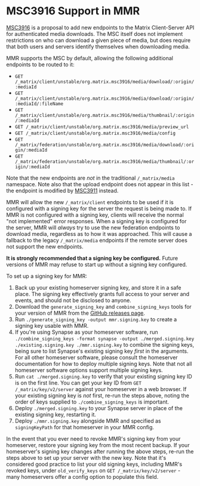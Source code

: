 # MSC3916 Support in MMR

[MSC3916](https://github.com/matrix-org/matrix-spec-proposals/pull/3916) is a proposal to add new endpoints to the Matrix
Client-Server API for authenticated media downloads. The MSC itself does not implement restrictions on who can download
a given piece of media, but does require that both users and servers identify themselves when downloading media.

MMR supports the MSC by default, allowing the following additional endpoints to be routed to it:

* `GET /_matrix/client/unstable/org.matrix.msc3916/media/download/:origin/:mediaId`
* `GET /_matrix/client/unstable/org.matrix.msc3916/media/download/:origin/:mediaId/:fileName`
* `GET /_matrix/client/unstable/org.matrix.msc3916/media/thumbnail/:origin/:mediaId`
* `GET /_matrix/client/unstable/org.matrix.msc3916/media/preview_url`
* `GET /_matrix/client/unstable/org.matrix.msc3916/media/config`
* `GET /_matrix/federation/unstable/org.matrix.msc3916/media/download/:origin/:mediaId`
* `GET /_matrix/federation/unstable/org.matrix.msc3916/media/thumbnail/:origin/:mediaId`

Note that the new endpoints are *not* in the traditional `/_matrix/media` namespace. Note also that the upload endpoint
does not appear in this list - the endpoint is modified by [MSC3911](https://github.com/matrix-org/matrix-spec-proposals/pull/3911)
instead.

MMR will allow the new `/_matrix/client` endpoints to be used if it is configured with a signing key for the server the
request is being made to. If MMR is not configured with a signing key, clients will receive the normal "not implemented"
error responses. When a signing key is configured for the server, MMR will *always* try to use the new federation endpoints
to download media, regardless as to how it was approached. This will cause a fallback to the legacy `/_matrix/media` 
endpoints if the remote server does not support the new endpoints.

**It is strongly recommended that a signing key be configured.** Future versions of MMR may refuse to start up without a
signing key configured.

To set up a signing key for MMR:

1. Back up your existing homeserver signing key, and store it in a safe place. The signing key effectively grants full
   access to your server and events, and should not be disclosed to anyone.
2. Download the `generate_signing_key` and `combine_signing_keys` tools for your version of MMR from the
   [GitHub releases page](https://github.com/t2bot/matrix-media-repo/releases).
3. Run `./generate_signing_key -output mmr.signing.key` to create a signing key usable with MMR.
4. If you're using Synapse as your homeserver software, run `./combine_signing_keys -format synapse -output ./merged.signing.key ./existing.signing.key ./mmr.signing.key`
   to combine the signing keys, being sure to list Synapse's existing signing key *first* in the arguments. For all other
   homeserver software, please consult the homeserver documentation for how to deploy multiple signing keys. Note that
   not all homeserver software options support multiple signing keys.
5. Run `cat ./merged.signing.key` to verify that your existing signing key ID is on the first line. You can get your key
   ID from `GET /_matrix/key/v2/server` against your homeserver in a web browser. If your existing signing key is *not*
   first, re-run the steps above, noting the order of keys supplied to `./combine_signing_keys` is important.
6. Deploy `./merged.signing.key` to your Synapse server in place of the existing signing key, restarting it.
7. Deploy `./mmr.signing.key` alongside MMR and specified as `signingKeyPath` for that homeserver in your MMR config.

In the event that you ever need to revoke MMR's signing key from your homeserver, restore your signing key from the most
recent backup. If your homeserver's signing key changes after running the above steps, re-run the steps above to set up
your server with the new key. Note that it's considered good practice to list your old signing keys, including MMR's 
revoked keys, under `old_verify_keys` on `GET /_matrix/key/v2/server` - many homeservers offer a config option to 
populate this field.
